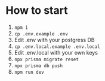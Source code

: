 # How to start

1. ``npm i``
2. ``cp .env.example .env``
3. Edit .env with your postgress DB
4. ``cp .env.local.example .env.local``
5. Edit .env.local with your own keys
6. ``npx prisma migrate reset``
7. ``npx prisma db push``
8. ``npm run dev``